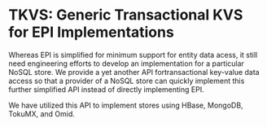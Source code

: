 TKVS: Generic Transactional KVS for EPI Implementations
=====
Whereas EPI is simplified for minimum support for entity data acess,
it still need engineering efforts to develop an implementation for
a particular NoSQL store. We provide a yet another API fortransactional
key-value data access so that a provider of a NoSQL store can quickly
implement this further simplified API instead of directly implementing
EPI.

We have utilized this API to implement stores using HBase, MongoDB, TokuMX,
and Omid.